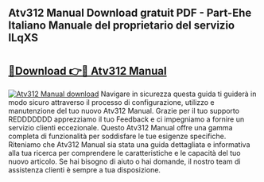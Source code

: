## Atv312 Manual Download gratuit PDF - Part-Ehe Italiano Manuale del proprietario del servizio lLqXS

# <h2><a href="http://dfe4gjt.blite.top/?on=Atv312+Manual">🔗Download 👉🔴 Atv312 Manual</a></h2>

[![Atv312 Manual download](https://i.imgur.com/lujVjoI.png)](http://dfe4gjt.blite.top/?on=Atv312+Manual)
Navigare in sicurezza questa guida ti guiderà in modo sicuro attraverso il processo di configurazione, utilizzo e manutenzione del tuo nuovo Atv312 Manual. Grazie per il tuo supporto REDDDDDDD apprezziamo il tuo Feedback e ci impegniamo a fornire un servizio clienti eccezionale. Questo Atv312 Manual offre una gamma completa di funzionalità per soddisfare le tue esigenze specifiche. Riteniamo che Atv312 Manual sia stata una guida dettagliata e informativa alla tua ricerca per comprendere le caratteristiche e le capacità del tuo nuovo articolo. Se hai bisogno di aiuto o hai domande, il nostro team di assistenza clienti è sempre a tua disposizione.
